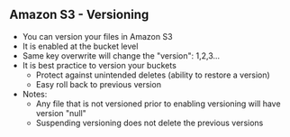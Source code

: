 ## Amazon S3 - Versioning

- You can version your files in Amazon S3 
- It is enabled at the bucket level
- Same key overwrite will change the "version": 1,2,3...
- It is best practice to version your buckets
    - Protect against unintended deletes (ability to restore a version)
    - Easy roll back to previous version
- Notes:
    - Any file that is not versioned prior to enabling versioning will have  version "null"
    - Suspending versioning does not delete the previous versions